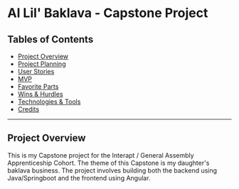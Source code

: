 # Al Lil' Baklava - Capstone Project

## Tables of Contents

- [Project Overview](#project-overview)
- [Project Planning](#project-planning)
- [User Stories](#user-stories)
- [MVP](#mvp-------completed-------not-completed)
- [Favorite Parts](#favorite-parts)
- [Wins & Hurdles](#wins--hurdles)
- [Technologies & Tools](#technologies--tools)
- [Credits](#credits)

***

## Project Overview

This is my Capstone project for the Interapt / General Assembly Apprenticeship Cohort. 
The theme of this Capstone is my daughter's baklava business. The project involves 
building both the backend using Java/Springboot and the frontend using Angular.